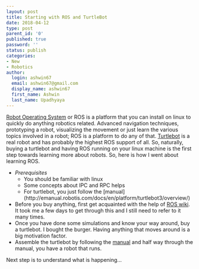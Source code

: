 ```yaml
---
layout: post
title: Starting with ROS and TurtleBot
date: 2018-04-12
type: post
parent_id: '0'
published: true
password: ''
status: publish
categories:
- New
- Robotics
author:
  login: ashwin67
  email: ashwin67@gmail.com
  display_name: ashwin67
  first_name: Ashwin
  last_name: Upadhyaya
---
```

[Robot Operating System](https://en.m.wikipedia.org/wiki/Robot_Operating_System) or ROS is a platform that you can install on linux to quickly do anything robotics related. Advanced navigation techniques, prototyping a robot, visualizing the movement or just learn the various topics involved in a robot; ROS is a platform to do any of that. [Turtlebot](http://www.turtlebot.com/) is a real robot and has probably the highest ROS support of all. So, naturally, buying a turtlebot and having ROS running on your linux machine is the first step towards learning more about robots. So, here is how I went about learning ROS. <!--more-->

- *Prerequisites* 
  <ul style="width: 100%;"> 
    <li>You should be familiar with linux</li>
    <li>Some concepts about IPC and RPC helps</li>
    <li>For turtlebot, you just follow the [manual](http://emanual.robotis.com/docs/en/platform/turtlebot3/overview/)</li>
  </ul> 
- Before you buy anything, first get acquainted with the help of [ROS wiki](http://wiki.ros.org/ROS/Tutorials). It took me a few days to get through this and I still need to refer to it many times.
- Once you have done some simulations and know your way around, buy a turtlebot. I bought the burger. Having anything that moves around is a big motivation factor.
- Assemble the turtlebot by following the [manual](http://emanual.robotis.com/docs/en/platform/turtlebot3/overview/) and half way through the manual, you have a robot that runs.

Next step is to understand what is happening...
